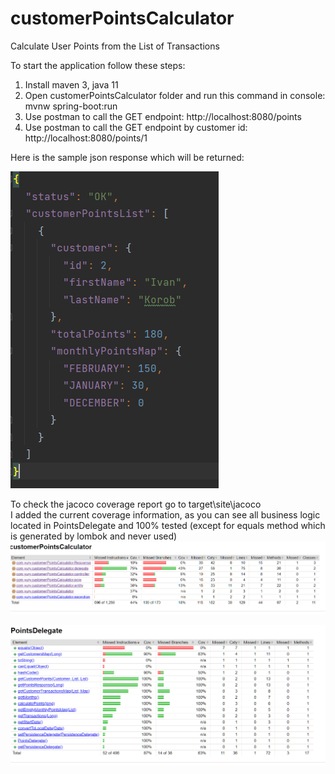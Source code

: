 # customerPointsCalculator
 Calculate User Points from the List of Transactions

To start the application follow these steps:

1) Install maven 3, java 11
2) Open customerPointsCalculator folder and run this command in console: mvnw spring-boot:run
3) Use postman to call the GET endpoint: http://localhost:8080/points
4) Use postman to call the GET endpoint by customer id: http://localhost:8080/points/1

Here is the sample json response which will be returned:

![img_2.png](img_2.png)

To check the jacoco coverage report go to target\site\jacoco\
I added the current coverage information, as you can see all business logic located in PointsDelegate and 100% tested
(except for equals method which is generated by lombok and never used)
![img_5.png](img_5.png)

![img_4.png](img_4.png)
